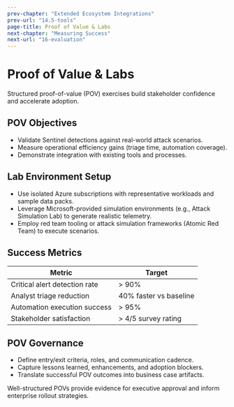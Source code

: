 ```yaml
---
prev-chapter: "Extended Ecosystem Integrations"
prev-url: "14.5-tools"
page-title: Proof of Value & Labs
next-chapter: "Measuring Success"
next-url: "16-evaluation"
---
```


# Proof of Value & Labs

Structured proof-of-value (POV) exercises build stakeholder confidence and accelerate adoption.

## POV Objectives

- Validate Sentinel detections against real-world attack scenarios.
- Measure operational efficiency gains (triage time, automation coverage).
- Demonstrate integration with existing tools and processes.

## Lab Environment Setup

- Use isolated Azure subscriptions with representative workloads and sample data packs.
- Leverage Microsoft-provided simulation environments (e.g., Attack Simulation Lab) to generate realistic telemetry.
- Employ red team tooling or attack simulation frameworks (Atomic Red Team) to execute scenarios.

## Success Metrics

| Metric | Target |
| --- | --- |
| Critical alert detection rate | > 90% |
| Analyst triage reduction | 40% faster vs baseline |
| Automation execution success | > 95% |
| Stakeholder satisfaction | > 4/5 survey rating |

## POV Governance

- Define entry/exit criteria, roles, and communication cadence.
- Capture lessons learned, enhancements, and adoption blockers.
- Translate successful POV outcomes into business case artifacts.

Well-structured POVs provide evidence for executive approval and inform enterprise rollout strategies.

